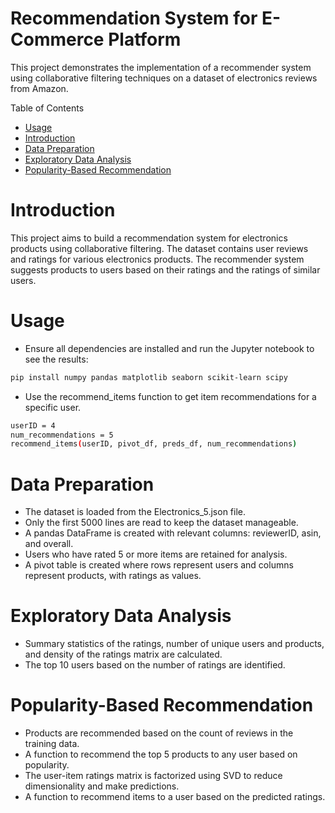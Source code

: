 # Recommendation System for E-Commerce Platform

This project demonstrates the implementation of a recommender system using collaborative filtering techniques on a dataset of electronics reviews from Amazon.

Table of Contents
- [Usage](#usage)
- [Introduction](#introduction)
- [Data Preparation](#data-preparation)
- [Exploratory Data Analysis](#Exploratory-Data-Analysis)
- [Popularity-Based Recommendation](#Popularity-Based-Recommendation)

# Introduction
This project aims to build a recommendation system for electronics products using collaborative filtering. The dataset contains user reviews and ratings for various electronics products. The recommender system suggests products to users based on their ratings and the ratings of similar users.

# Usage
- Ensure all dependencies are installed and run the Jupyter notebook to see the results:
```bash
pip install numpy pandas matplotlib seaborn scikit-learn scipy
```

- Use the recommend_items function to get item recommendations for a specific user.
```bash
userID = 4
num_recommendations = 5
recommend_items(userID, pivot_df, preds_df, num_recommendations)
```

# Data Preparation

- The dataset is loaded from the Electronics_5.json file.
- Only the first 5000 lines are read to keep the dataset manageable.
- A pandas DataFrame is created with relevant columns: reviewerID, asin, and overall.
- Users who have rated 5 or more items are retained for analysis.
- A pivot table is created where rows represent users and columns represent products, with ratings as values.

# Exploratory Data Analysis
- Summary statistics of the ratings, number of unique users and products, and density of the ratings matrix are calculated.
- The top 10 users based on the number of ratings are identified.

# Popularity-Based Recommendation
- Products are recommended based on the count of reviews in the training data.
- A function to recommend the top 5 products to any user based on popularity.
- The user-item ratings matrix is factorized using SVD to reduce dimensionality and make predictions.
- A function to recommend items to a user based on the predicted ratings.
